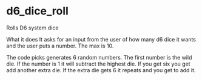 # d6_dice_roll
Rolls D6 system dice

What it does
It asks for an input from the user of how many d6 dice it wants and the user puts a number.  The max is 10.

The code picks generates 6 random numbers.  The first number is the wild die.  If the number is 1 it will subtract the highest die.  If you get six you get add another extra die.  If the extra die gets 6 it repeats and you get to add it.
